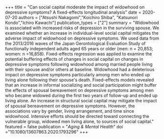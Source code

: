 +++
title = "Can social capital moderate the impact of widowhood on depressive symptoms? A fixed-effects longitudinal analysis"
date = 2020-07-20
authors = ["Atsushi Nakagomi","Koichiro Shiba", "Katsunori Kondo","Ichiro Kawachi"]
publication_types = ["2"]
summary = "Widowhood is associated with increased risks of depression in the surviving spouse. We examined whether an increase in individual-level social capital mitigates the adverse impact of widowhood on depressive symptoms. We used data from the 2013/2016 waves of the Japan Gerontological Evaluation Study of functionally independent adults aged 65 years or older (men: n = 20,853; women: n =16,858). Fixed-effects regression was applied to examine the potential buffering effects of changes in social capital on changes in depressive symptoms following widowhood among married people living with their spouse and/or others at baseline. Widowhood had a deleterious impact on depressive symptoms particularly among men who ended up living alone following their spouse's death. Fixed-effects models revealed that an increase in informal socializing and social participation might buffer the effects of spousal bereavement on depressive symptoms among men who became widowed during the first two years of follow-up and ended up living alone. An increase in structural social capital may mitigate the impact of spousal bereavement on depressive symptoms. However, the associations vary by gender, living arrangement, and time since widowhood. Intensive efforts should be directed toward connecting the vulnerable group, widowed men living alone, to sources of social capital."
featured = false
publication = "*Aging & Mental Health*"
doi ="10.1080/13607863.2020.1793296"
+++

